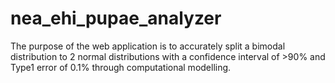 # nea_ehi_pupae_analyzer
The purpose of the web application is to accurately split a bimodal distribution to 2 normal distributions with a confidence interval of >90% and Type1 error of 0.1% through computational modelling.
